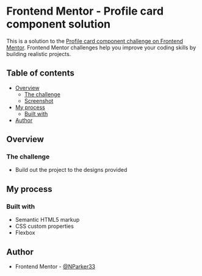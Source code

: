 # Frontend Mentor - Profile card component solution

This is a solution to the [Profile card component challenge on Frontend Mentor](https://www.frontendmentor.io/challenges/profile-card-component-cfArpWshJ). Frontend Mentor challenges help you improve your coding skills by building realistic projects. 

## Table of contents

- [Overview](#overview)
  - [The challenge](#the-challenge)
  - [Screenshot](#screenshot)
- [My process](#my-process)
  - [Built with](#built-with)
- [Author](#author)

## Overview

### The challenge

- Build out the project to the designs provided

## My process

### Built with

- Semantic HTML5 markup
- CSS custom properties
- Flexbox

## Author
- Frontend Mentor - [@NParker33](https://www.frontendmentor.io/profile/NParker33)

